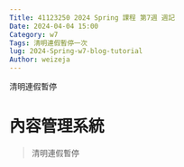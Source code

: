 ```yaml
---
Title: 41123250 2024 Spring 課程 第7週 週記
Date: 2024-04-04 15:00
Category: w7
Tags: 清明連假暫停一次
lug: 2024-Spring-w7-blog-tutorial
Author: weizeja
---
```


清明連假暫停

<!-- PELICAN_END_SUMMARY -->

# 內容管理系統
>清明連假暫停